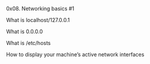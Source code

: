 0x08. Networking basics #1

What is localhost/127.0.0.1

What is 0.0.0.0

What is /etc/hosts

How to display your machine’s active network interfaces
